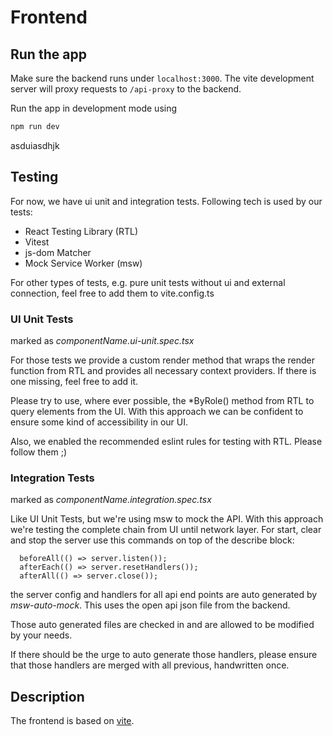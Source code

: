 # Frontend

## Run the app

Make sure the backend runs under `localhost:3000`. The vite development server will proxy requests to `/api-proxy` to the backend.

Run the app in development mode using

```bash
npm run dev
```

asduiasdhjk

## Testing

For now, we have ui unit and integration tests.
Following tech is used by our tests:
- React Testing Library (RTL)
- Vitest
- js-dom Matcher
- Mock Service Worker (msw)

For other types of tests, e.g. pure unit tests without ui and external connection, feel free to add them to vite.config.ts

### UI Unit Tests

marked as *componentName.ui-unit.spec.tsx*

For those tests we provide a custom render method that wraps the render function from RTL and provides all necessary context providers. If there is one missing, feel free to add it.

Please try to use, where ever possible, the *ByRole() method from RTL to query elements from the UI. With this approach we can be confident to ensure some kind of accessibility in our UI.

Also, we enabled the recommended eslint rules for testing with RTL. Please follow them ;)

### Integration Tests

marked as *componentName.integration.spec.tsx*

Like UI Unit Tests, but we're using msw to mock the API. With this approach we're testing the complete chain from UI until network layer.
For start, clear and stop the server use this commands on top of the describe block:
```
  beforeAll(() => server.listen());
  afterEach(() => server.resetHandlers());
  afterAll(() => server.close());
```

the server config and handlers for all api end points are auto generated by *msw-auto-mock*. This uses the open api json file from the backend.

Those auto generated files are checked in and are allowed to be modified by your needs.

If there should be the urge to auto generate those handlers, please ensure that those handlers are merged with all previous, handwritten once.

## Description

The frontend is based on [vite](https://vitejs.dev/).
